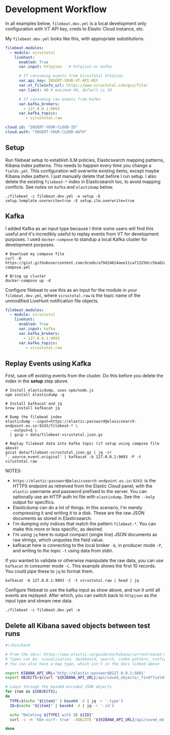 # Development Workflow

In all examples below, `filebeat.dev.yml` is a local development only configuration with VT API key, creds to Elastic Cloud instance, etc.

My `filebeat.dev.yml` looks like this, with appropriate substitutions.

```yml
filebeat.modules:
  - module: virustotal
    livehunt:
      enabled: True
      var.input: httpjson   # httpjson or kafka

      # If consuming events from VirusTotal httpjson
      var.api_key: INSERT-YOUR-VT-API-KEY
      var.vt_fileinfo_url: https://www.virustotal.com/gui/file/
      var.limit: 40 # maximum 40, default is 10

      # If consuming raw events from Kafka
      var.kafka_brokers:
        - 127.0.0.1:9093
      var.kafka_topics:
         - virustotal.raw

cloud.id: "INSERT-YOUR-CLOUD-ID"
cloud.auth: "INSERT-YOUR-CLOUD-AUTH"
```

## Setup

Run filebeat setup to establish ILM policies, Elasticsearch mapping patterns, Kibana index patterns. This needs to happen every time you change a `fields.yml`. This configuration will overwrite existing items, except maybe Kibana index pattern. I just manually delete that before I run setup. I also delete the existing `filebeat-*` index in Elasticsearch too, to avoid mapping conflicts. See notes on `kafka` and `elastidump` below.

```shell
./filebeat -c filebeat.dev.yml -e setup -E setup.template.overwrite=true -E setup.ilm.overwrite=true
```

## Kafka

I added Kafka as an input type because I think some users will find this useful and it's incredibly useful to replay events from VT for development purposes. I used `docker-compose` to standup a local Kafka cluster for development purposes.

```shell
# Download my compose file
curl -O https://gist.githubusercontent.com/dcode/a79d24624aee11ca713250cc5ba02a22/raw/e519b85bad45b3a2f757fbdc2f9808c94969cf13/docker-compose.yml

# Bring up cluster
docker-compose up -d
```

Configure filebeat to use this as an input for the module in your `filebeat.dev.yml`, where `virustotal.raw` is the topic name of the unmodified LiveHunt notification file objects.

```yaml
filebeat.modules:
  - module: virustotal
    livehunt:
      enabled: True
      var.input: kafka
      var.kafka_brokers:
        - 127.0.0.1:9093
      var.kafka_topics:
         - virustotal.raw
```

## Replay Events using Kafka

First, save off existing events from the cluster. Do this before you delete the index in the **setup** step above.

```shell
# Install elasticdump, uses npm/node.js
npm install elasticdump -g

# Install kafkacat and jq
brew install kafkacat jq

# Dump the filebeat index
elasticdump --input=https://elastic:password@elasicsearch-endpoint.es.io:9243/filebeat-* \
  --output=$ \
  | gzip > data/filebeat-virustotal.json.gz

# Replay filebeat data into kafka topic (if setup using compose file above)
gzcat data/filebeat-virustotal.json.gz | jq -cr '._source.event.original' | kafkacat -b 127.0.0.1:9093 -P -t virustotal.raw
```

NOTES:

- `https://elastic:password@elasicsearch-endpoint.es.io:9243`: is the HTTPS endpoint as retreived from the Elastic Cloud panel, with the `elastic` username and password prefixed to the server. You can optionally use an HTTP auth ini file with `elasticdump`. See the `--help` output for specifics.
- Elasticdump can do a lot of things. In this scenario, I'm merely compressing it and writing it to a disk. These are the raw JSON documents as stored in Elasticsearch.
- I'm dumping only indices that match the pattern `filebeat-*`. You can make this more or less specific, as desired.
- I'm using `jq` here to output compact (single line) JSON documents as raw strings, which unquotes the field value.
- kafkacat here is connecting to the local broker `-b`, in producer mode `-P`, and writing to the topic `-t` using data from stdin.

If you wanted to validate or otherwise manipulate the raw data, you can use `kafkacat` in consumer mode `-C`. This example shows the first 10 records. You could pipe these to `jq` to format them.

```shell
kafkacat -b 127.0.0.1:9093 -C -t virustotal.raw | head | jq
```

Configure filebeat to use the kafka input as show above, and run it until all events are replayed. After which, you can switch back to `httpjson` as the input type and stream new data.

```shell
./filebeat -c filebeat.dev.yml -e
```


## Delete all Kibana saved objects between test runs

```bash
#!/bin/bash

# From the docs: https://www.elastic.co/guide/en/kibana/current/saved-objects-api-get.html#saved-objects-api-get-params
# Types can be: visualization, dashboard, search, index-pattern, config, timelion-sheet
# You can also have a map type, which isn't in the docs linked above

export KIBANA_API_URL='http://elastic:password@127.0.0.1:5601'
export OBJECTS=$(curl "${KIBANA_API_URL}/api/saved_objects/_find?fields=id&type=index-pattern&type=visualization&type=dashboard&type=search&type=index-pattern&type=timelion-sheet&type=map&per_page=1000" | jq -rc '.saved_objects[] | {"type": .type, "id": .id } | @base64')

# Loops through the base64-encoded JSON objects
for item in ${OBJECTS};
do
  TYPE=$(echo "${item}" | base64 -d | jq -r '.type')
  ID=$(echo "${item}" | base64 -d | jq -r '.id')

  echo "Deleting ${TYPE} with ID ${ID}"
  curl -s -H 'kbn-xsrf: true' -XDELETE "${KIBANA_API_URL}/api/saved_objects/${TYPE}/${ID}"

done
```
